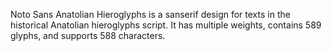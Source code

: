 Noto Sans Anatolian Hieroglyphs is a sanserif design for texts in the historical Anatolian hieroglyphs script. It has multiple weights, contains 589 glyphs, and supports 588 characters.